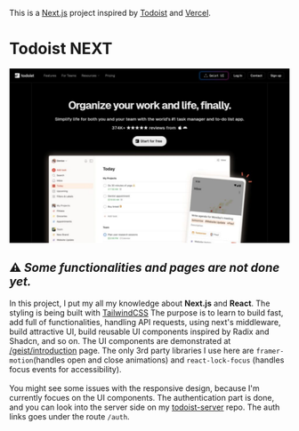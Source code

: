 This is a [Next.js](https://nextjs.org/) project inspired by [Todoist](https://todoist.com) and [Vercel](https://vercel.com).

# Todoist NEXT

[![](./public/assets/app_showcase.png)](https://todoist-liard-alpha.vercel.app/)

## ⚠️ _Some functionalities and pages are not done yet._

In this project, I put my all my knowledge about **Next.js** and **React**. The styling is being built with [TailwindCSS](https://tailwindcss.com/) The purpose is to learn to build fast, add full of functionalities, handling API requests, using next's middleware, build attractive UI, build reusable UI components inspired by Radix and Shadcn, and so on. The UI components are demonstrated at [/geist/introduction](https://todoist-liard-alpha.vercel.app/geist/introduction) page. The only 3rd party libraries I use here are `framer-motion`(handles open and close animations) and `react-lock-focus` (handles focus events for accessibility). <br /><br />
You might see some issues with the responsive design, because I'm currently focues on the UI components. The authentication part is done, and you can look into the server side on my [todoist-server](https://github.com/ZeynalliZeynal/todoist-server) repo. The auth links goes under the route `/auth`.